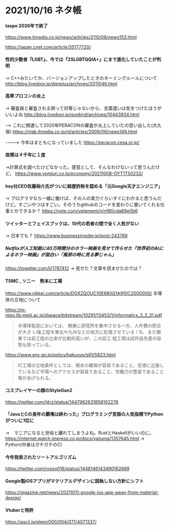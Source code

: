 # 2021/10/16 ネタ帳
#### taspo 2026年で終了
https://www.itmedia.co.jp/news/articles/2110/08/news153.html

https://japan.cnet.com/article/35177720/


#### 性的少数者『LGBT』、今では『2SLGBTQQIA+』にまで進化していたことが判明
-> C++みたいてか、バージョンアップしたときのネーミングルールについて
http://blog.livedoor.jp/dqnplus/archives/2011046.html

#### 高専プロコンの炎上
-> 審査員と審査される側って対等じゃないから、言葉遣いは気をつけたほうがいいよね
http://blog.livedoor.jp/gunbird/archives/10443934.html

 --> これに関連して2020年PERACONの審査が炎上していたの思い出した(大久保)
 https://nlab.itmedia.co.jp/nl/articles/2009/08/news149.html
 
 ----> 今年はまともになっていました
 https://peracon.cesa.or.jp/
 
#### 故障は４千年に１度
->計算式を調べたけどなかった。感覚として、そんなわけないって思うんだけど。
https://www.yomiuri.co.jp/economy/20211008-OYT1T50232/

#### hey社CEO佐藤裕介氏がついに経歴詐称を認める「元Google天才エンジニア」
-> プログラマなら一緒に働けば、その人の実力ぐらいすぐにわかると思うんだけど。すごいやつはすごい。そのうちgithubのコードを変わりに書いてくれる仕事とかできるか？
https://note.com/vetement/n/nf80cda68e0b6

#### ツイッターとフェイスブックは、10代の若者の間で全く人気がない
-> 日本でも？
https://www.businessinsider.jp/post-243769

##### Netflixが人工知能に40万時間分のホラー映画を見せて作らせた『世界初のAIによるホラー映画』が面白い「風邪の時に見る夢じゃん」
https://togetter.com/li/1787412
-> 見せた？文章を読ませたのでは？


#### TSMC , ソニー　熊本に工場

https://www.nikkei.com/article/DGXZQOUC10E680Q1A910C2000000/
半導体の立地について

https://m-repo.lib.meiji.ac.jp/dspace/bitstream/10291/13453/1/informatics_3_2_31.pdf
> 半導体製造においては、
> 関東に研究所を集中させる一方、人件費の割合が大き
> い後工程を東北や九州などの地方に処理させている！9。
> また関東では前工程の比率が比較的高いが、この前工
> 程工場は試作品生産の役割も担っている。

https://www.env.go.jp/policy/hakusyo/s61/5823.html
>IC工場の立地条件としては、用水の確保が容易であること、空港に近接しているなど市場へのアクセスが容易であること、労働力が豊富であること等があげられる。


#### コスプレイヤーの顔のStyleGan2
https://twitter.com/l4rz/status/1447982631858102276

#### 「JavaとCの長年の覇権は終わった」プログラミング言語の人気指標でPythonがついに1位に
->　マニアになると世俗と離れてしまうよね。RustとHaskellがいいのに。
https://internet.watch.impress.co.jp/docs/yajiuma/1357645.html
-> Python(中身はガチガチのC)

#### 今年発表されたソートアルゴリズム

https://twitter.com/rosso016/status/1448146143490162689


#### Google製iOSアプリがマテリアルデザインに固執しない方針にシフト
https://gigazine.net/news/20211011-google-ios-app-away-from-material-design/


#### Vtuberと特許
https://ascii.jp/elem/000/004/071/4071337/